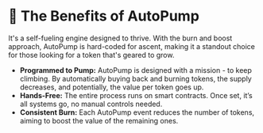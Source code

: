 # 🛫 The Benefits of AutoPump

It's a self-fueling engine designed to thrive. With the burn and boost approach, AutoPump is hard-coded for ascent, making it a standout choice for those looking for a token that's geared to grow.

* **Programmed to Pump:** AutoPump is designed with a mission - to keep climbing. By automatically buying back and burning tokens, the supply decreases, and potentially, the value per token goes up.
* **Hands-Free:** The entire process runs on smart contracts. Once set, it’s all systems go, no manual controls needed.
* **Consistent Burn:** Each AutoPump event reduces the number of tokens, aiming to boost the value of the remaining ones.
